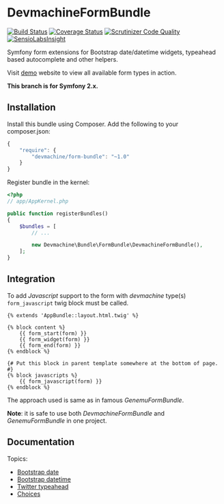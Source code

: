 # DevmachineFormBundle

[![Build Status](https://travis-ci.org/dev-machine/DevmachineFormBundle.svg?branch=master)](https://travis-ci.org/dev-machine/DevmachineFormBundle) [![Coverage Status](https://coveralls.io/repos/dev-machine/DevmachineFormBundle/badge.svg?branch=master&service=github)](https://coveralls.io/github/dev-machine/DevmachineFormBundle?branch=master) [![Scrutinizer Code Quality](https://scrutinizer-ci.com/g/dev-machine/DevmachineFormBundle/badges/quality-score.png?b=master)](https://scrutinizer-ci.com/g/dev-machine/DevmachineFormBundle/?branch=master) [![SensioLabsInsight](https://insight.sensiolabs.com/projects/b774b740-3eca-4084-ac1f-2aee3129ee47/mini.png)](https://insight.sensiolabs.com/projects/b774b740-3eca-4084-ac1f-2aee3129ee47)

Symfony form extensions for Bootstrap date/datetime widgets, typeahead based autocomplete and other helpers. 

Visit [demo](http://forms-sf2.devmachine.net) website to view all available form types in action.

__This branch is for Symfony 2.x.__

## Installation 

Install this bundle using Composer. Add the following to your composer.json:

```javascript
{
    "require": {
        "devmachine/form-bundle": "~1.0"
    }
}
```

Register bundle in the kernel:

```php
<?php
// app/AppKernel.php

public function registerBundles()
{
    $bundles = [
        // ...

        new Devmachine\Bundle\FormBundle\DevmachineFormBundle(),
    ];
}
```

## Integration

To add _Javascript_ support to the form with _devmachine_ type(s) `form_javascript` twig block must be called.

```twig
{% extends 'AppBundle::layout.html.twig' %}

{% block content %}
    {{ form_start(form) }}
    {{ form_widget(form) }}
    {{ form_end(form) }}
{% endblock %}

{# Put this block in parent template somewhere at the bottom of page. #}
{% block javascripts %}
    {{ form_javascript(form) }}
{% endblock %}
```

The approach used is same as in famous _GenemuFormBundle_. 

__Note__: it is safe to use both _DevmachineFormBundle_ and _GenemuFormBundle_ in one project.

## Documentation

Topics:

 - [Bootstrap date](https://github.com/dev-machine/DevmachineFormBundle/blob/1.0/Resources/doc/date.md)
 - [Bootstrap datetime](https://github.com/dev-machine/DevmachineFormBundle/blob/1.0/Resources/doc/datetime.md)
 - [Twitter typeahead](https://github.com/dev-machine/DevmachineFormBundle/blob/1.0/Resources/doc/typeahead.md)
 - [Choices](https://github.com/dev-machine/DevmachineFormBundle/blob/1.0/Resources/doc/choices.md)
